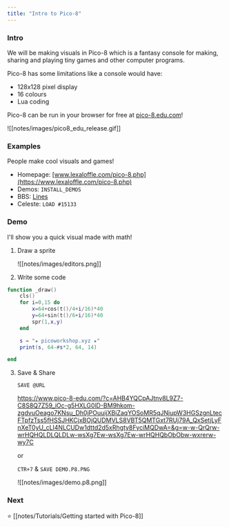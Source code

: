 ```yaml
---
title: "Intro to Pico-8"
---
```


### Intro

We will be making visuals in Pico-8 which is a fantasy console for making, sharing and playing tiny games and other computer programs.

Pico-8 has some limitations like a console would have:
- 128x128 pixel display
- 16 colours
- Lua coding

Pico-8 can be run in your browser for free at [pico-8.edu.com](https://www.pico-8-edu.com/)!

![[notes/images/pico8_edu_release.gif]]

### Examples

People make cool visuals and games!

- Homepage: [www.lexaloffle.com/pico-8.php](https://www.lexaloffle.com/pico-8.php)
- Demos: `INSTALL_DEMOS`
- BBS: [Lines](https://www.lexaloffle.com/bbs/?pid=64653#p)
- Celeste:  `LOAD #15133`


### Demo

I'll show you a quick visual made with math!

1. Draw a sprite
   
   ![[notes/images/editors.png]]
2. Write some code

```lua
function _draw()
	cls()
	for i=0,15 do
		x=64+cos(t()/4+i/16)*40
		y=64+sin(t()/6+i/16)*40
		spr(1,x,y)
	end

	s = "★ picoworkshop.xyz ★"
	print(s, 64-#s*2, 64, 14)

end
```
3. Save & Share
   
   `SAVE @URL`
   
   https://www.pico-8-edu.com/?c=AHB4YQCpAJtnv8L9Z7-C8S8Q7Z59_iOc-g5HXLG0lD-BM9hkom-zgdvuOeago7KNsu_Dh0jPOuuijXBiZaqYOSoMR5qJNjupW3HGSzgnLtecFTpfzTss5fHSSJHKCjxBOjQUDMVLS8VBT5QMTGxt7RUj79A_QxSetjLyFnXeT0yU_cLI4NLCUDw1dttd2d5xRhgty8FyciMQDwA=&g=w-w-QrQrw-wrHQHQLDLQLDLw-wsXg7Ew-wsXg7Ew-wrHQHQbObObw-wxrerw-wy7C
   
   or
   
   `CTR+7` & `SAVE DEMO.P8.PNG`
   
   ![[notes/images/demo.p8.png]]

### Next

⭐️ [[notes/Tutorials/Getting started with Pico-8]]
